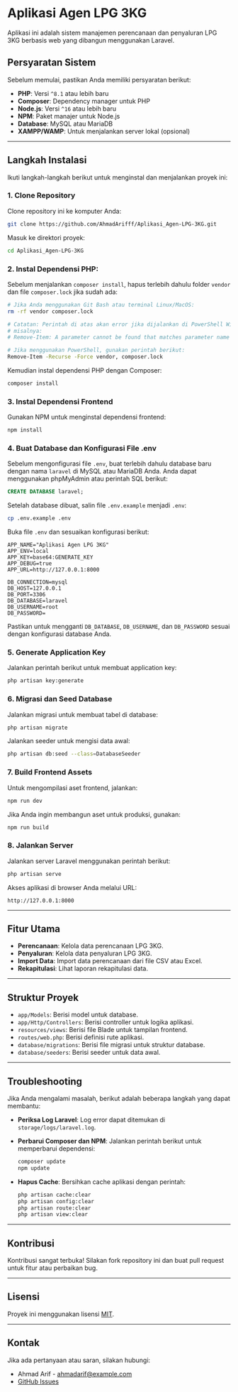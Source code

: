 # Aplikasi Agen LPG 3KG

Aplikasi ini adalah sistem manajemen perencanaan dan penyaluran LPG 3KG berbasis web yang dibangun menggunakan Laravel.

## Persyaratan Sistem

Sebelum memulai, pastikan Anda memiliki persyaratan berikut:
- **PHP**: Versi `^8.1` atau lebih baru
- **Composer**: Dependency manager untuk PHP
- **Node.js**: Versi `^16` atau lebih baru
- **NPM**: Paket manajer untuk Node.js
- **Database**: MySQL atau MariaDB
- **XAMPP/WAMP**: Untuk menjalankan server lokal (opsional)

---

## Langkah Instalasi

Ikuti langkah-langkah berikut untuk menginstal dan menjalankan proyek ini:

### 1. Clone Repository

Clone repository ini ke komputer Anda:

```bash
git clone https://github.com/AhmadArifff/Aplikasi_Agen-LPG-3KG.git
```

Masuk ke direktori proyek:

```bash
cd Aplikasi_Agen-LPG-3KG
```

### 2. Instal Dependensi PHP:

Sebelum menjalankan `composer install`, hapus terlebih dahulu folder `vendor` dan file `composer.lock` jika sudah ada:

```bash
# Jika Anda menggunakan Git Bash atau terminal Linux/MacOS:
rm -rf vendor composer.lock

# Catatan: Perintah di atas akan error jika dijalankan di PowerShell Windows,
# misalnya:
# Remove-Item: A parameter cannot be found that matches parameter name 'rf'.

# Jika menggunakan PowerShell, gunakan perintah berikut:
Remove-Item -Recurse -Force vendor, composer.lock
```

Kemudian instal dependensi PHP dengan Composer:

```bash
composer install
```

### 3. Instal Dependensi Frontend

Gunakan NPM untuk menginstal dependensi frontend:

```bash
npm install
```

### 4. Buat Database dan Konfigurasi File .env

Sebelum mengonfigurasi file `.env`, buat terlebih dahulu database baru dengan nama `laravel` di MySQL atau MariaDB Anda. Anda dapat menggunakan phpMyAdmin atau perintah SQL berikut:

```sql
CREATE DATABASE laravel;
```

Setelah database dibuat, salin file `.env.example` menjadi `.env`:

```bash
cp .env.example .env
```

Buka file `.env` dan sesuaikan konfigurasi berikut:

```env
APP_NAME="Aplikasi Agen LPG 3KG"
APP_ENV=local
APP_KEY=base64:GENERATE_KEY
APP_DEBUG=true
APP_URL=http://127.0.0.1:8000

DB_CONNECTION=mysql
DB_HOST=127.0.0.1
DB_PORT=3306
DB_DATABASE=laravel
DB_USERNAME=root
DB_PASSWORD=
```

Pastikan untuk mengganti `DB_DATABASE`, `DB_USERNAME`, dan `DB_PASSWORD` sesuai dengan konfigurasi database Anda.

### 5. Generate Application Key

Jalankan perintah berikut untuk membuat application key:

```bash
php artisan key:generate
```

### 6. Migrasi dan Seed Database

Jalankan migrasi untuk membuat tabel di database:

```bash
php artisan migrate
```

Jalankan seeder untuk mengisi data awal:

```bash
php artisan db:seed --class=DatabaseSeeder
```

### 7. Build Frontend Assets

Untuk mengompilasi aset frontend, jalankan:

```bash
npm run dev
```

Jika Anda ingin membangun aset untuk produksi, gunakan:

```bash
npm run build
```

### 8. Jalankan Server

Jalankan server Laravel menggunakan perintah berikut:

```bash
php artisan serve
```

Akses aplikasi di browser Anda melalui URL:

```
http://127.0.0.1:8000
```

---

## Fitur Utama

- **Perencanaan**: Kelola data perencanaan LPG 3KG.
- **Penyaluran**: Kelola data penyaluran LPG 3KG.
- **Import Data**: Import data perencanaan dari file CSV atau Excel.
- **Rekapitulasi**: Lihat laporan rekapitulasi data.

---

## Struktur Proyek

- `app/Models`: Berisi model untuk database.
- `app/Http/Controllers`: Berisi controller untuk logika aplikasi.
- `resources/views`: Berisi file Blade untuk tampilan frontend.
- `routes/web.php`: Berisi definisi rute aplikasi.
- `database/migrations`: Berisi file migrasi untuk struktur database.
- `database/seeders`: Berisi seeder untuk data awal.

---

## Troubleshooting

Jika Anda mengalami masalah, berikut adalah beberapa langkah yang dapat membantu:

- **Periksa Log Laravel**: Log error dapat ditemukan di `storage/logs/laravel.log`.
- **Perbarui Composer dan NPM**: Jalankan perintah berikut untuk memperbarui dependensi:

    ```bash
    composer update
    npm update
    ```

- **Hapus Cache**: Bersihkan cache aplikasi dengan perintah:

    ```bash
    php artisan cache:clear
    php artisan config:clear
    php artisan route:clear
    php artisan view:clear
    ```

---

## Kontribusi

Kontribusi sangat terbuka! Silakan fork repository ini dan buat pull request untuk fitur atau perbaikan bug.

---

## Lisensi

Proyek ini menggunakan lisensi [MIT](LICENSE).

---

## Kontak

Jika ada pertanyaan atau saran, silakan hubungi:

- Ahmad Arif - [ahmadarif@example.com](mailto:ahmadarif@example.com)
- [GitHub Issues](https://github.com/AhmadArifff/Aplikasi_Agen-LPG-3KG/issues)

